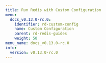 ```yaml
---
title: Run Redis with Custom Configuration
menu:
  docs_v0.13.0-rc.0:
    identifier: rd-custom-config
    name: Custom Configuration
    parent: rd-redis-guides
    weight: 50
menu_name: docs_v0.13.0-rc.0
info:
  version: v0.13.0-rc.0
---
```


